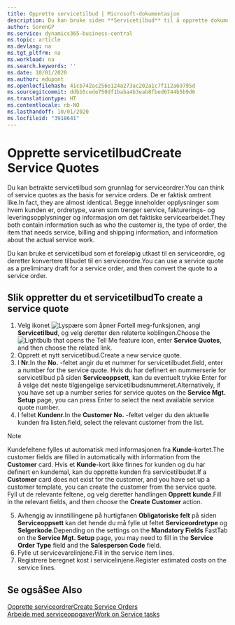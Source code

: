 ```yaml
---
title: Opprette servicetilbud | Microsoft-dokumentasjon
description: Du kan bruke siden **Servicetilbud** til å opprette dokumenter der du angir opplysninger om en service, for eksempel reparasjon og vedlikehold, på servicevarer etter forespørsel fra kunde. Du kan bruke et servicetilbud som et foreløpig utkast til en serviceordre, og deretter konvertere tilbudet til en serviceordre.
author: SorenGP
ms.service: dynamics365-business-central
ms.topic: article
ms.devlang: na
ms.tgt_pltfrm: na
ms.workload: na
ms.search.keywords: ''
ms.date: 10/01/2020
ms.author: edupont
ms.openlocfilehash: 41cb742ac256e124a273ac202a1c7f112a69795d
ms.sourcegitcommit: ddbb5cede750df1baba4b3eab8fbed6744b5b9d6
ms.translationtype: HT
ms.contentlocale: nb-NO
ms.lasthandoff: 10/01/2020
ms.locfileid: "3918641"
---
```

# <a name="create-service-quotes"></a><span data-ttu-id="fd6c1-104">Opprette servicetilbud</span><span class="sxs-lookup"><span data-stu-id="fd6c1-104">Create Service Quotes</span></span>
<span data-ttu-id="fd6c1-105">Du kan betrakte servicetilbud som grunnlag for serviceordrer.</span><span class="sxs-lookup"><span data-stu-id="fd6c1-105">You can think of service quotes as the basis for service orders.</span></span> <span data-ttu-id="fd6c1-106">De er faktisk omtrent like.</span><span class="sxs-lookup"><span data-stu-id="fd6c1-106">In fact, they are almost identical.</span></span> <span data-ttu-id="fd6c1-107">Begge inneholder opplysninger som hvem kunden er, ordretype, varen som trenger service, fakturerings- og leveringsopplysninger og informasjon om det faktiske servicearbeidet.</span><span class="sxs-lookup"><span data-stu-id="fd6c1-107">They both contain information such as who the customer is, the type of order, the item that needs service, billing and shipping information, and information about the actual service work.</span></span>
 
<span data-ttu-id="fd6c1-108">Du kan bruke et servicetilbud som et foreløpig utkast til en serviceordre, og deretter konvertere tilbudet til en serviceordre.</span><span class="sxs-lookup"><span data-stu-id="fd6c1-108">You can use a service quote as a preliminary draft for a service order, and then convert the quote to a service order.</span></span>  
  
## <a name="to-create-a-service-quote"></a><span data-ttu-id="fd6c1-109">Slik oppretter du et servicetilbud</span><span class="sxs-lookup"><span data-stu-id="fd6c1-109">To create a service quote</span></span>  
1. <span data-ttu-id="fd6c1-110">Velg ikonet ![Lyspære som åpner Fortell meg-funksjonen](media/ui-search/search_small.png "Fortell hva du vil gjøre"), angi **Servicetilbud**, og velg deretter den relaterte koblingen.</span><span class="sxs-lookup"><span data-stu-id="fd6c1-110">Choose the ![Lightbulb that opens the Tell Me feature](media/ui-search/search_small.png "Tell me what you want to do") icon, enter **Service Quotes**, and then choose the related link.</span></span>  
2. <span data-ttu-id="fd6c1-111">Opprett et nytt servicetilbud.</span><span class="sxs-lookup"><span data-stu-id="fd6c1-111">Create a new service quote.</span></span>  
3. <span data-ttu-id="fd6c1-112">I **Nr.**</span><span class="sxs-lookup"><span data-stu-id="fd6c1-112">In the **No.**</span></span> <span data-ttu-id="fd6c1-113">-feltet angir du et nummer for servicetilbudet.</span><span class="sxs-lookup"><span data-stu-id="fd6c1-113">field, enter a number for the service quote.</span></span> <span data-ttu-id="fd6c1-114">Hvis du har definert en nummerserie for servicetilbud på siden **Serviceoppsett**, kan du eventuelt trykke Enter for å velge det neste tilgjengelige servicetilbudsnummeret.</span><span class="sxs-lookup"><span data-stu-id="fd6c1-114">Alternatively, if you have set up a number series for service quotes on the **Service Mgt. Setup** page, you can press Enter to select the next available service quote number.</span></span>  
4. <span data-ttu-id="fd6c1-115">I feltet **Kundenr.**</span><span class="sxs-lookup"><span data-stu-id="fd6c1-115">In the **Customer No.**</span></span>  <span data-ttu-id="fd6c1-116">-feltet velger du den aktuelle kunden fra listen.</span><span class="sxs-lookup"><span data-stu-id="fd6c1-116">field, select the relevant customer from the list.</span></span>  

  > [!Note]  
  >  <span data-ttu-id="fd6c1-117">Kundefeltene fylles ut automatisk med informasjonen fra **Kunde**-kortet.</span><span class="sxs-lookup"><span data-stu-id="fd6c1-117">The customer fields are filled in automatically with information from the **Customer** card.</span></span> <span data-ttu-id="fd6c1-118">Hvis et **Kunde**-kort ikke finnes for kunden og du har definert en kundemal, kan du opprette kunden fra servicetilbudet.</span><span class="sxs-lookup"><span data-stu-id="fd6c1-118">If a **Customer** card does not exist for the customer, and you have set up a customer template, you can create the customer from the service quote.</span></span> <span data-ttu-id="fd6c1-119">Fyll ut de relevante feltene, og velg deretter handlingen **Opprett kunde**.</span><span class="sxs-lookup"><span data-stu-id="fd6c1-119">Fill in the relevant fields, and then choose the **Create Customer** action.</span></span>  
  
5. <span data-ttu-id="fd6c1-120">Avhengig av innstillingene på hurtigfanen **Obligatoriske felt** på siden **Serviceoppsett** kan det hende du må fylle ut feltet **Serviceordretype** og **Selgerkode**.</span><span class="sxs-lookup"><span data-stu-id="fd6c1-120">Depending on the settings on the **Mandatory Fields** FastTab on the **Service Mgt. Setup** page, you may need to fill in the **Service Order Type** field and the **Salesperson Code** field.</span></span>  
6. <span data-ttu-id="fd6c1-121">Fylle ut servicevarelinjene.</span><span class="sxs-lookup"><span data-stu-id="fd6c1-121">Fill in the service item lines.</span></span>  
7. <span data-ttu-id="fd6c1-122">Registrere beregnet kost i servicelinjene.</span><span class="sxs-lookup"><span data-stu-id="fd6c1-122">Register estimated costs on the service lines.</span></span>  
  
## <a name="see-also"></a><span data-ttu-id="fd6c1-123">Se også</span><span class="sxs-lookup"><span data-stu-id="fd6c1-123">See Also</span></span>  
[<span data-ttu-id="fd6c1-124">Opprette serviceordrer</span><span class="sxs-lookup"><span data-stu-id="fd6c1-124">Create Service Orders</span></span>](service-how-to-create-service-orders.md)  
[<span data-ttu-id="fd6c1-125">Arbeide med serviceoppgaver</span><span class="sxs-lookup"><span data-stu-id="fd6c1-125">Work on Service tasks</span></span>](service-how-to-work-on-service-tasks.md)  

 